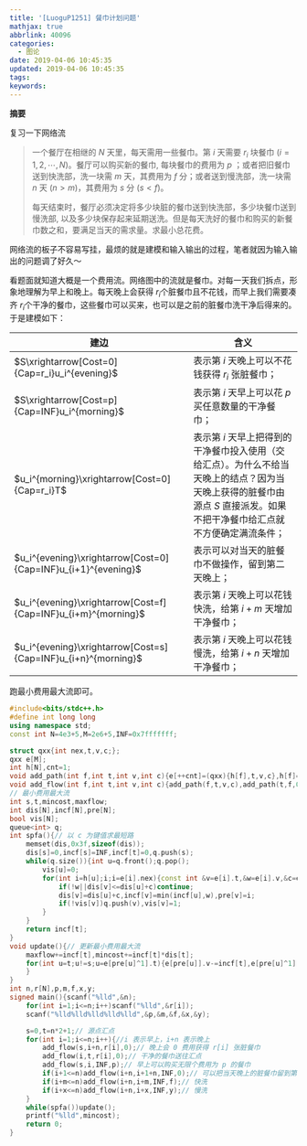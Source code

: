 ```yaml
---
title: '[LuoguP1251] 餐巾计划问题'
mathjax: true
abbrlink: 40096
categories:
  - 图论
date: 2019-04-06 10:45:35
updated: 2019-04-06 10:45:35
tags:
keywords:
---
```



**摘要**

复习一下网络流


<!--more-->

> 一个餐厅在相继的 $N$ 天里，每天需用一些餐巾。第 $i$ 天需要 $r_i$ 块餐巾 $(i=1,2,\cdots,N)$。餐厅可以购买新的餐巾, 每块餐巾的费用为 $p$ ；或者把旧餐巾送到快洗部，洗一块需 $m$ 天，其费用为 $f$ 分；或者送到慢洗部，洗一块需 $n$ 天 $(n>m)$，其费用为 $s$ 分 $(s<f)$。
>
> 每天结束时，餐厅必须决定将多少块脏的餐巾送到快洗部，多少块餐巾送到慢洗部, 以及多少块保存起来延期送洗。但是每天洗好的餐巾和购买的新餐巾数之和，要满足当天的需求量。求最小总花费。

网络流的板子不容易写挂，最烦的就是建模和输入输出的过程，笔者就因为输入输出的问题调了好久～

看题面就知道大概是一个费用流。网络图中的流就是餐巾。对每一天我们拆点，形象地理解为早上和晚上。每天晚上会获得 $r_i​$ 个脏餐巾且不花钱，而早上我们需要凑齐 $r_i​$ 个干净的餐巾，这些餐巾可以买来，也可以是之前的脏餐巾洗干净后得来的。于是建模如下：

| 建边                                                         | 含义                                                         |
| ------------------------------------------------------------ | ------------------------------------------------------------ |
| $S\xrightarrow[Cost=0]{Cap=r_i}u_i^{evening}$                | 表示第 $i$ 天晚上可以不花钱获得 $r_i$ 张脏餐巾；                 |
| $S\xrightarrow[Cost=p]{Cap=INF}u_i^{morning}$                | 表示第 $i$ 天早上可以花 $p$ 买任意数量的干净餐巾；             |
| $u_i^{morning}\xrightarrow[Cost=0]{Cap=r_i}T$                | 表示第 $i$ 天早上把得到的干净餐巾投入使用（交给汇点）。为什么不给当天晚上的结点？因为当天晚上获得的脏餐巾由源点 $S$ 直接派发。如果不把干净餐巾给汇点就不方便确定满流条件； |
| $u_i^{evening}\xrightarrow[Cost=0]{Cap=INF}u_{i+1}^{evening}$ | 表示可以对当天的脏餐巾不做操作，留到第二天晚上；             |
| $u_i^{evening}\xrightarrow[Cost=f]{Cap=INF}u_{i+m}^{morning}$ | 表示第 $i$ 天晚上可以花钱快洗，给第 $i+m$ 天增加干净餐巾；       |
| $u_i^{evening}\xrightarrow[Cost=s]{Cap=INF}u_{i+n}^{morning}$ | 表示第 $i$ 天晚上可以花钱慢洗，给第 $i+n$ 天增加干净餐巾；      |

跑最小费用最大流即可。

```cpp
#include<bits/stdc++.h>
#define int long long
using namespace std;
const int N=4e3+5,M=2e6+5,INF=0x7fffffff;

struct qxx{int nex,t,v,c;};
qxx e[M];
int h[N],cnt=1;
void add_path(int f,int t,int v,int c){e[++cnt]=(qxx){h[f],t,v,c},h[f]=cnt;}
void add_flow(int f,int t,int v,int c){add_path(f,t,v,c),add_path(t,f,0,-c);}
// 最小费用最大流
int s,t,mincost,maxflow;
int dis[N],incf[N],pre[N];
bool vis[N];
queue<int> q;
int spfa(){// 以 c 为键值求最短路
	memset(dis,0x3f,sizeof(dis));
	dis[s]=0,incf[s]=INF,incf[t]=0,q.push(s);
	while(q.size()){int u=q.front();q.pop();
		vis[u]=0;
		for(int i=h[u];i;i=e[i].nex){const int &v=e[i].t,&w=e[i].v,&c=e[i].c;
			if(!w||dis[v]<=dis[u]+c)continue;
			dis[v]=dis[u]+c,incf[v]=min(incf[u],w),pre[v]=i;
			if(!vis[v])q.push(v),vis[v]=1;
		}
	}
	return incf[t];
}
void update(){// 更新最小费用最大流
	maxflow+=incf[t],mincost+=incf[t]*dis[t];
	for(int u=t;u!=s;u=e[pre[u]^1].t){e[pre[u]].v-=incf[t],e[pre[u]^1].v+=incf[t];
	}
}
int n,r[N],p,m,f,x,y;
signed main(){scanf("%lld",&n);
	for(int i=1;i<=n;i++)scanf("%lld",&r[i]);
	scanf("%lld%lld%lld%lld%lld",&p,&m,&f,&x,&y);

	s=0,t=n*2+1;// 源点汇点
	for(int i=1;i<=n;i++){//i 表示早上，i+n 表示晚上
		add_flow(s,i+n,r[i],0);// 晚上会 0 费用获得 r[i] 张脏餐巾
		add_flow(i,t,r[i],0);// 干净的餐巾送往汇点
		add_flow(s,i,INF,p);// 早上可以购买无限个费用为 p 的餐巾
		if(i+1<=n)add_flow(i+n,i+1+n,INF,0);// 可以把当天晚上的脏餐巾留到第二天晚上
		if(i+m<=n)add_flow(i+n,i+m,INF,f);// 快洗
		if(i+x<=n)add_flow(i+n,i+x,INF,y);// 慢洗
	}
	while(spfa())update();
	printf("%lld",mincost);
	return 0;
}
```

